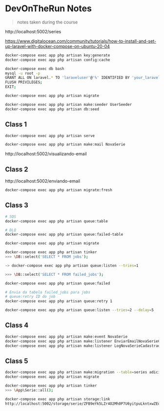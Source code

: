 # DevOnTheRun Notes

> notes taken during the course

http://localhost:5002/series

https://www.digitalocean.com/community/tutorials/how-to-install-and-set-up-laravel-with-docker-compose-on-ubuntu-20-04

```sh
docker-compose exec app php artisan key:generate
docker-compose exec app php artisan config:cache

docker-compose exec db bash
mysql -u root -p
GRANT ALL ON laravel.* TO 'laraveluser'@'%' IDENTIFIED BY 'your_laravel_db_password';
FLUSH PRIVILEGES;
EXIT;

docker-compose exec app php artisan migrate

docker-compose exec app php artisan make:seeder UserSeeder
docker-compose exec app php artisan db:seed

```

## Class 1

```sh
docker-compose exec app php artisan serve

docker-compose exec app php artisan make:mail NovaSerie
```

http://localhost:5002/visualizando-email

## Class 2

http://localhost:5002/enviando-email

```sh
docker-compose exec app php artisan migrate:fresh
```

## Class 3

```sh
# SQS
docker-compose exec app php artisan queue:table

# DLQ
docker-compose exec app php artisan queue:failed-table

docker-compose exec app php artisan migrate
```

```sh
docker-compose exec app php artisan tinker
>>> \DB::select('SELECT * FROM jobs');

-> docker-compose exec app php artisan queue:listen --tries=1

>>> \DB::select('SELECT * FROM failed_jobs');

docker-compose exec app php artisan queue:failed

# Envia da tabela failed_jobs para jobs
# queue:retry ID do job
docker-compose exec app php artisan queue:retry 1

docker-compose exec app php artisan queue:listen --tries=2 --delay=5
```

## Class 4

```sh
docker-compose exec app php artisan make:event NovaSerie
docker-compose exec app php artisan make:listener EnviarEmailNovaSerieCadastrada -e NovaSerie
docker-compose exec app php artisan make:listener LogNovaSerieCadastrada -e NovaSerie
```

## Class 5

```sh
docker-compose exec app php artisan make:migration --table=series adiciona_campo_capa_na_serie
docker-compose exec app php artisan migrate

docker-compose exec app php artisan tinker
>>> \App\Serie::all();

docker-compose exec app php artisan storage:link
http://localhost:5002/storage/serie/ZFB9eYk5LZr4O2Mh0P7U6yitpuLkntxwZEq3gOdS.jpg
```
